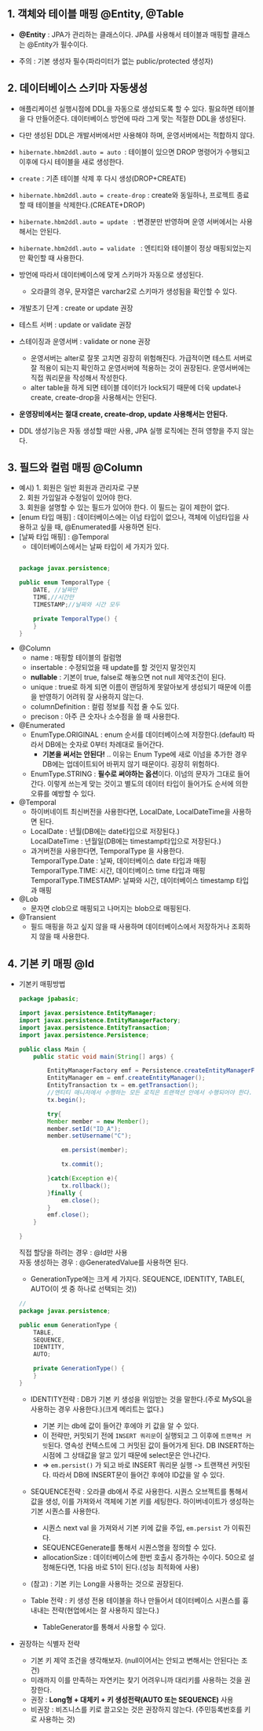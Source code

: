 ## 1. 객체와 테이블 매핑 @Entity, @Table
- **@Entity** : JPA가 관리하는 클래스이다.  JPA를 사용해서 테이블과 매핑할 클래스는 @Entity가 필수이다.

- 주의 : 기본 생성자 필수(파라미터가 없는 public/protected 생성자) 

## 2. 데이터베이스 스키마 자동생성

- 애플리케이션 실행시점에 DDL을 자동으로 생성되도록 할 수 있다. 필요하면 테이블을 다 만들어준다. 데이터베이스 방언에 따라 그게 맞는 적절한 DDL을 생성된다.
- 다만 생성된 DDL은 개발서버에서만 사용해야 하며, 운영서버에서는 적합하지 않다.
- `hibernate.hbm2ddl.auto = auto `: 테이블이 있으면 DROP 명령어가 수행되고 이후에 다시 테이블을 새로 생성한다. 

- `create` : 기존 테이블 삭제 후 다시 생성(DROP+CREATE)
- `hibernate.hbm2ddl.auto = create-drop` : create와 동일하나, 프로젝트 종료할 때 테이블을 삭제한다.(CREATE+DROP)
- `hibernate.hbm2ddl.auto = update ` : 변경분만 반영하며 운영 서버에서는 사용해서는 안된다.
- `hibernate.hbm2ddl.auto = validate ` : 엔티티와 테이블이 정상 매핑되었는지만 확인할 때 사용한다.

- 방언에 따라서 데이터베이스에 맞게 스키마가 자동으로 생성된다. 
    - 오라클의 경우, 문자열은 varchar2로 스키마가 생성됨을 확인할 수 있다.
- 개발초기 단계 : create or update 권장
- 테스트 서버 : update or validate 권장
- 스테이징과 운영서버 : validate or none 권장
    - 운영서버는 alter로 잘못 고치면 굉장히 위험해진다. 가급적이면 테스트 서버로 잘 적용이 되는지 확인하고 운영서버에 적용하는 것이 권장된다. 운영서버에는 직접 쿼리문을 작성해서 작성한다. 
    - alter table을 하게 되면 테이블 데이터가 lock되기 때문에 더욱 update나 create, create-drop을 사용해서는 안된다.
- **운영장비에서는 절대 create, create-drop, update 사용해서는 안된다.**
- DDL 생성기능은 자동 생성할 때만 사용, JPA 실행 로직에는 전혀 영향을 주지 않는다. 



## 3. 필드와 컬럼 매핑 @Column

- 예시) 1. 회원은 일반 회원과 관리자로 구분<br/>
        2. 회원 가입일과 수정일이 있어야 한다.<br/>
        3. 회원을 설명할 수 있는 필드가 있어야 한다. 이 필드는 길이 제한이 없다.
- [enum 타입 매핑] : 데이터베이스에는 이넘 타입이 없으나, 객체에 이넘타입을 사용하고 싶을 때, @Enumerated를 사용하면 된다.
- [날짜 타입 매핑] : @Temporal
    - 데이터베이스에서는 날짜 타입이 세 가지가 있다. 
    ```java
  
    package javax.persistence;

    public enum TemporalType {
        DATE, //날짜만
        TIME,//시간만
        TIMESTAMP;//날짜와 시간 모두

        private TemporalType() {
        }
    }

    ```
- @Column
    - name : 매핑할 테이블의 컬럼명
    - insertable : 수정되었을 때 update를 할 것인지 말것인지
    - **nullable** : 기본이 true, false로 해놓으면 not null 제약조건이 된다.
    - unique : true로 하게 되면 이름이 랜덤하게 못알아보게 생성되기 때문에 이름을 반영하기 어려워 잘 사용하지 않는다. 
    - columnDefinition : 컬럼 정보를 직접 줄 수도 있다. 
    - precison  : 아주 큰 숫자나 소수점을 쓸 때 사용한다.
- @Enumerated
    - EnumType.ORIGINAL : enum 순서를 데이터베이스에 저장한다.(default) 따라서 DB에는 숫자로 0부터 차례대로 들어간다. 
        - **기본을 써서는 안된다!** .. 이유는 Enum Type에 새로 이넘을 추가한 경우 DB에는 업데이트되어 바뀌지 않기 때문이다. 굉장히 위험하다.
    - EnumType.STRING : **필수로 써야하는 옵션**이다. 이넘의 문자가 그대로 들어간다. 이렇게 쓰는게 맞는 것이고 별도의 데이터 타입이 들어가도 순서에 의한 오류를 예방할 수 있다.
- @Temporal 
    - 하이버네이트 최신버전을 사용한다면, LocalDate, LocalDateTime을 사용하면 된다.
    - LocalDate : 년월(DB에는 date타입으로 저장된다.)<br/> LocalDateTime : 년월일(DB에는 timestamp타입으로 저장된다.) 
    - 과거버전을 사용한다면, TemporalType 을 사용한다. <br/>
      TemporalType.Date : 날짜, 데이터베이스 date 타입과 매핑<br/>
      TemporalType.TIME: 시간, 데이터베이스 time 타입과 매핑<br/>
      TemporalType.TIMESTAMP: 날짜와 시간, 데이터베이스 timestamp 타입과 매핑
- @Lob
    - 문자면 clob으로 매핑되고 나머지는 blob으로 매핑된다. 
- @Transient
    - 필드 매핑을 하고 싶지 않을 때 사용하며 데이터베이스에서 저장하거나 조회하지 않을 때 사용한다. 



## 4. 기본 키 매핑 @Id
- 기본키 매핑방법
    ```java
    package jpabasic;

    import javax.persistence.EntityManager;
    import javax.persistence.EntityManagerFactory;
    import javax.persistence.EntityTransaction;
    import javax.persistence.Persistence;

    public class Main {
        public static void main(String[] args) {

            EntityManagerFactory emf = Persistence.createEntityManagerFactory("hello");
            EntityManager em = emf.createEntityManager();
            EntityTransaction tx = em.getTransaction();
            //엔티티 매니저에서 수행하는 모든 로직은 트랜잭션 안에서 수행되어야 한다.
            tx.begin();

            try{
            Member member = new Member();
            member.setId("ID_A");
            member.setUsername("C");

                em.persist(member);

                tx.commit();

            }catch(Exception e){
                tx.rollback();
            }finally {
                em.close();
            }
            emf.close();
        }

    }
    ```
    직접 할당을 하려는 경우 : @Id만 사용 <br/>
    자동 생성하는 경우 : @GeneratedValue를 사용하면 된다.<br/>

    - GenerationType에는 크게 세 가지다. SEQUENCE, IDENTITY, TABLE(, AUTO(이 셋 중 하나로 선택되는 것))
    ```java
    //
    package javax.persistence;

    public enum GenerationType {
        TABLE,
        SEQUENCE,
        IDENTITY,
        AUTO;

        private GenerationType() {
        }
    }

    ```

    - IDENTITY전략 : DB가 기본 키 생성을 위임받는 것을 말한다.(주로 MySQL을 사용하는 경우 사용한다.)(크게 메리트는 없다.)
        - 기본 키는 db에 값이 들어간 후에야 키 값을 알 수 있다.
        - 이 전략만, 커밋되기 전에 `INSERT 쿼리문`이 실행되고 그 이후에 `트랜잭션 커밋`된다. 영속성 컨텍스트에 그 커밋된 값이 들어가게 된다. DB INSERT하는 시점에 그 상태값을 알고 있기 때문에 select문은 안나간다. 
        - => `em.persist()` 가 되고 바로 INSERT 쿼리문 실행 -> 트랜잭션 커밋된다. 따라서 DB에 INSERT문이 들어간 후에야 ID값을 알 수 있다.

    - SEQUENCE전략 : 오라클 db에서 주로 사용한다. 시퀀스 오브젝트를 통해서 값을 생성, 이를 가져와서 객체에 기본 키를 세팅한다. 하이버네이트가 생성하는 기본 시퀀스를 사용한다.
        - 시퀀스 next val 을 가져와서 기본 키에 값을 주입, `em.persist` 가 이뤄진다. 
         - SEQUENCEGenerate를 통해서 시퀀스명을 정의할 수 있다. 
        - allocationSize : 데이터베이스에 한번 호출시 증가하는 수이다. 50으로 설정해둔다면, 1다음 바로 51이 된다.(성능 최적화에 사용)
    - (참고) : 기본 키는 Long을 사용하는 것으로 권장된다.

    - Table 전략 : 키 생성 전용 테이블을 하나 만들어서 데이터베이스 시퀀스를 흉내내는 전략(현업에서는 잘 사용하지 않는다.)
        - TableGenerator를 통해서 사용할 수 있다. 

- 권장하는 식별자 전략 
    - 기본 키 제약 조건을 생각해보자. (null이어서는 안되고 변해서는 안된다는 조건)
    - 미래까지 이를 만족하는 자연키는 찾기 어려우니까 대리키를 사용하는 것을 권장한다. 
    - 권장 : **Long형 + 대체키 + 키 생성전략(AUTO 또는 SEQUENCE)** 사용
    - 비권장 : 비즈니스를 키로 끌고오는 것은 권장하지 않는다. (주민등록번호를 키로 사용하는 것)


